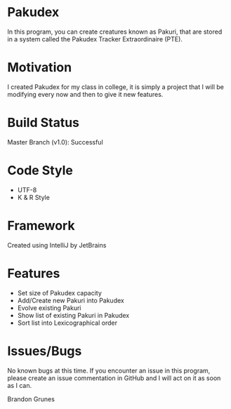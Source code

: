 # Pakudex
In this program, you can create creatures known as Pakuri, that are stored in a system called the Pakudex Tracker Extraordinaire (PTE). 

# Motivation
I created Pakudex for my class in college, it is simply a project that I will be modifying every now and then to give it new features.

# Build Status
Master Branch (v1.0): Successful

# Code Style
- UTF-8
- K & R Style

# Framework
Created using IntelliJ by JetBrains

# Features
- Set size of Pakudex capacity
- Add/Create new Pakuri into Pakudex
- Evolve existing Pakuri
- Show list of existing Pakuri in Pakudex
- Sort list into Lexicographical order

# Issues/Bugs
No known bugs at this time.
If you encounter an issue in this program, please create an issue commentation in GitHub and I will act on it as soon as I can.

Brandon Grunes
